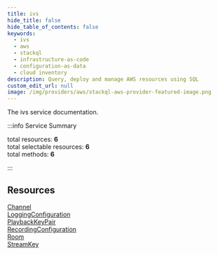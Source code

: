 ```yaml
---
title: ivs
hide_title: false
hide_table_of_contents: false
keywords:
  - ivs
  - aws
  - stackql
  - infrastructure-as-code
  - configuration-as-data
  - cloud inventory
description: Query, deploy and manage AWS resources using SQL
custom_edit_url: null
image: /img/providers/aws/stackql-aws-provider-featured-image.png
---
```


The ivs service documentation.

:::info Service Summary

<div class="row">
<div class="providerDocColumn">
<span>total resources:&nbsp;<b>6</b></span><br />
<span>total selectable resources:&nbsp;<b>6</b></span><br />
<span>total methods:&nbsp;<b>6</b></span><br />
</div>
</div>

:::

## Resources
<div class="row">
<div class="providerDocColumn">
<a href="/providers/aws/ivs/Channel/">Channel</a><br />
<a href="/providers/aws/ivs/LoggingConfiguration/">LoggingConfiguration</a><br />
<a href="/providers/aws/ivs/PlaybackKeyPair/">PlaybackKeyPair</a>
</div>
<div class="providerDocColumn">
<a href="/providers/aws/ivs/RecordingConfiguration/">RecordingConfiguration</a><br />
<a href="/providers/aws/ivs/Room/">Room</a><br />
<a href="/providers/aws/ivs/StreamKey/">StreamKey</a>
</div>
</div>